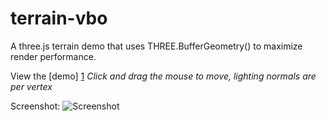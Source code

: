 terrain-vbo
===========

A three.js terrain demo that uses THREE.BufferGeometry() to maximize render performance.

View the [demo] [1]
*Click and drag the mouse to move, lighting normals are per vertex*

Screenshot:
![Screenshot](https://raw.github.com/joates/terrain-vbo/master/img/terrain-vbo.jpg)

  [1]: http://joat.es/terrain-vbo.html     "View the demo"
